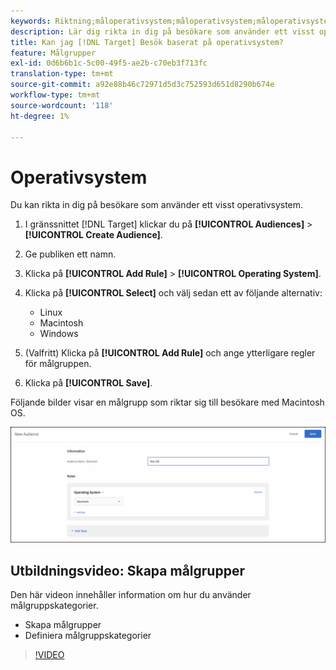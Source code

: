 ```yaml
---
keywords: Riktning;måloperativsystem;måloperativsystem;måloperativsystem;måloperativsystem;OS;mållinux;linux;målfönster;windows;målMacintosh;macintosh;mac;target mac;win;target win
description: Lär dig rikta in dig på besökare som använder ett visst operativsystem (Linux, Macintosh eller Windows).
title: Kan jag [!DNL Target] Besök baserat på operativsystem?
feature: Målgrupper
exl-id: 0d6b6b1c-5c00-49f5-ae2b-c70eb3f713fc
translation-type: tm+mt
source-git-commit: a92e88b46c72971d5d3c752593d651d8290b674e
workflow-type: tm+mt
source-wordcount: '118'
ht-degree: 1%

---
```


# Operativsystem

Du kan rikta in dig på besökare som använder ett visst operativsystem.

1. I gränssnittet [!DNL Target] klickar du på **[!UICONTROL Audiences]** > **[!UICONTROL Create Audience]**.
1. Ge publiken ett namn.
1. Klicka på **[!UICONTROL Add Rule]** > **[!UICONTROL Operating System]**.
1. Klicka på **[!UICONTROL Select]** och välj sedan ett av följande alternativ:

   * Linux
   * Macintosh
   * Windows

1. (Valfritt) Klicka på **[!UICONTROL Add Rule]** och ange ytterligare regler för målgruppen.
1. Klicka på **[!UICONTROL Save]**.

Följande bilder visar en målgrupp som riktar sig till besökare med Macintosh OS.

![](assets/target_os.png)

## Utbildningsvideo: Skapa målgrupper

Den här videon innehåller information om hur du använder målgruppskategorier.

* Skapa målgrupper
* Definiera målgruppskategorier

>[!VIDEO](https://video.tv.adobe.com/v/17392)
